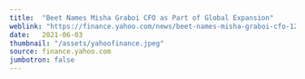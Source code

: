 ```yaml
---
title:  "Beet Names Misha Graboi CFO as Part of Global Expansion"
weblink: "https://finance.yahoo.com/news/beet-names-misha-graboi-cfo-123200256.html"
date:   2021-06-03
thumbnail: "/assets/yahoofinance.jpeg"
source: finance.yahoo.com
jumbotron: false
---
```

